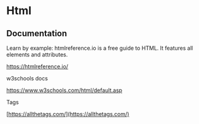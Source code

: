 # Html

## Documentation

Learn by example: htmlreference.io is a free guide to HTML. It features all elements and attributes. 

https://htmlreference.io/


w3schools docs 

https://www.w3schools.com/html/default.asp


Tags 

[https://allthetags.com/](https://allthetags.com/)